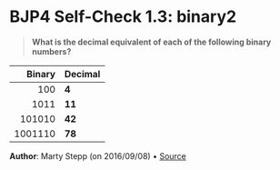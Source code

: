 # BJP4 Self-Check 1.3: binary2

> **What is the decimal equivalent of each of the following binary numbers?**

|  Binary | Decimal |
| ------: | :------ |
|     100 | **4**   |
|    1011 | **11**  |
|  101010 | **42**  |
| 1001110 | **78**  |

**Author**: Marty Stepp (on 2016/09/08) • [Source](https://practiceit.cs.washington.edu/problem/view/bjp4/chapter1/s3-binary2)
